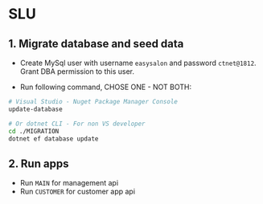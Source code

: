 # SLU

## 1. Migrate database and seed data

- Create MySql user with username `easysalon` and password `ctnet@1812`. Grant DBA permission to this user.

- Run following command, CHOSE ONE - NOT BOTH:

```bash
# Visual Studio - Nuget Package Manager Console
update-database

# Or dotnet CLI - For non VS developer
cd ./MIGRATION
dotnet ef database update
```

## 2. Run apps
- Run `MAIN` for management api
- Run `CUSTOMER` for customer app api

